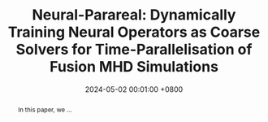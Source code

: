 ---
title:          "Neural-Parareal: Dynamically Training Neural Operators as Coarse Solvers for Time-Parallelisation of Fusion MHD Simulations"
selected:       true
pub:            "arXiv"
pub_date:       "2024"
date:           2024-05-02 00:01:00 +0800  # so the site can order them correctly

# pub_pre:        "Submitted to "
# pub_post:       'Under review.'
# pub_last:       ' <span class="badge badge-pill badge-publication badge-success">Spotlight</span>'

abstract: >-
  In this paper, we ...
# $\LaTeX$ is supported. $a=b+c$.
cover: /assets/images/covers/cover3.jpg
authors:
  - S. J. P. Pamela
  - N. Carey
  - J. Brandstetter
  - R. Akers
  - L. Zanisi
  - J. Buchanan
  - V. Gopakumar
  - M. Hoelzl
  - G. Huijsmans
  - K. Pentland
  - T. James
  - G. Antonucci
  - The JOREK Team
links:
  arXiv: https://arxiv.org/abs/2405.01355
  # Code: https://github.com/luost26/academic-homepage
  # Unsplash: https://unsplash.com/photos/sliced-in-half-pineapple--_PLJZmHZzk
---